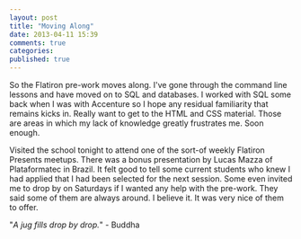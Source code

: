 ```yaml
---
layout: post
title: "Moving Along"
date: 2013-04-11 15:39
comments: true
categories:
published: true
---
```


So the Flatiron pre-work moves along. I've gone through the command line lessons and have moved on to SQL and databases. I worked with SQL some back when I was with Accenture so I hope any residual familiarity that remains kicks in. Really want to get to the HTML and CSS material. Those are areas in which my lack of knowledge greatly frustrates me. Soon enough.

Visited the school tonight to attend one of the sort-of weekly Flatiron Presents meetups. There was a bonus presentation by Lucas Mazza of Plataformatec in Brazil. It felt good to tell some current students who knew I had applied that I had been selected for the next session. Some even invited me to drop by on Saturdays if I wanted any help with the pre-work. They said some of them are always around. I believe it. It was very nice of them to offer.

"*A jug fills drop by drop.*" - Buddha
